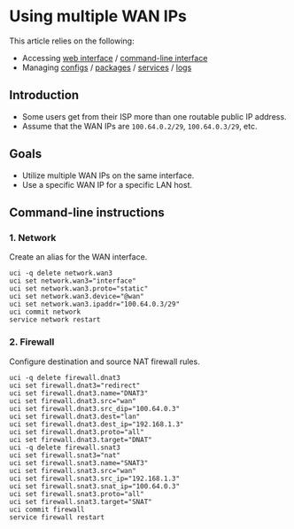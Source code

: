 # Using multiple WAN IPs

This article relies on the following:

- Accessing [web interface](/docs/guide-quick-start/walkthrough_login "docs:guide-quick-start:walkthrough_login") / [command-line interface](/docs/guide-quick-start/sshadministration "docs:guide-quick-start:sshadministration")
- Managing [configs](/docs/guide-user/base-system/uci "docs:guide-user:base-system:uci") / [packages](/docs/guide-user/additional-software/managing_packages "docs:guide-user:additional-software:managing_packages") / [services](/docs/guide-user/base-system/managing_services "docs:guide-user:base-system:managing_services") / [logs](/docs/guide-user/base-system/log.essentials "docs:guide-user:base-system:log.essentials")

## Introduction

- Some users get from their ISP more than one routable public IP address.
- Assume that the WAN IPs are `100.64.0.2/29`, `100.64.0.3/29`, etc.

## Goals

- Utilize multiple WAN IPs on the same interface.
- Use a specific WAN IP for a specific LAN host.

## Command-line instructions

### 1. Network

Create an alias for the WAN interface.

```
uci -q delete network.wan3
uci set network.wan3="interface"
uci set network.wan3.proto="static"
uci set network.wan3.device="@wan"
uci set network.wan3.ipaddr="100.64.0.3/29"
uci commit network
service network restart
```

### 2. Firewall

Configure destination and source NAT firewall rules.

```
uci -q delete firewall.dnat3
uci set firewall.dnat3="redirect"
uci set firewall.dnat3.name="DNAT3"
uci set firewall.dnat3.src="wan"
uci set firewall.dnat3.src_dip="100.64.0.3"
uci set firewall.dnat3.dest="lan"
uci set firewall.dnat3.dest_ip="192.168.1.3"
uci set firewall.dnat3.proto="all"
uci set firewall.dnat3.target="DNAT"
uci -q delete firewall.snat3
uci set firewall.snat3="nat"
uci set firewall.snat3.name="SNAT3"
uci set firewall.snat3.src="wan"
uci set firewall.snat3.src_ip="192.168.1.3"
uci set firewall.snat3.snat_ip="100.64.0.3"
uci set firewall.snat3.proto="all"
uci set firewall.snat3.target="SNAT"
uci commit firewall
service firewall restart
```
